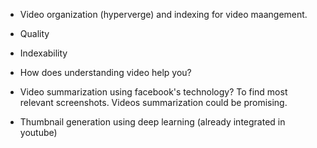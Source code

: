 * Video organization (hyperverge) and indexing for video maangement.

* Quality

* Indexability

* How does understanding video help you?

* Video summarization using facebook's technology? To find most relevant screenshots. Videos summarization could be promising.

* Thumbnail generation using deep learning (already integrated in youtube)